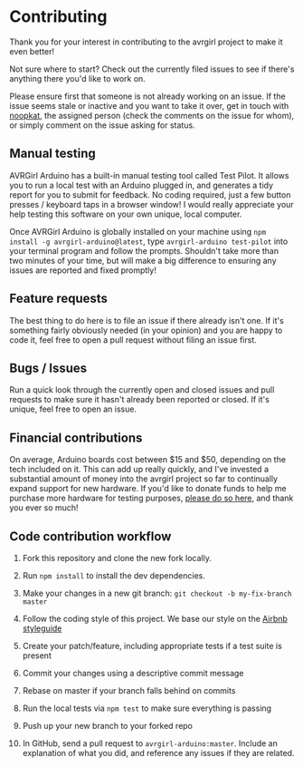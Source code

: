 # Contributing

Thank you for your interest in contributing to the avrgirl project to make it even better!

Not sure where to start? Check out the currently filed issues to see if there's anything there you'd like to work on.

Please ensure first that someone is not already working on an issue. If the issue seems stale or inactive and you want to take it over, get in touch with [noopkat](http://github.com/noopkat), the assigned person (check the comments on the issue for whom), or simply comment on the issue asking for status.

## Manual testing

AVRGirl Arduino has a built-in manual testing tool called Test Pilot. It allows you to run a local test with an Arduino plugged in, and generates a tidy report for you to submit for feedback. No  coding required, just a few button presses / keyboard taps in a browser window! I would really appreciate your help testing this software on your own unique, local computer.

Once AVRGirl Arduino is globally installed on your machine using `npm install -g avrgirl-arduino@latest`, type `avrgirl-arduino test-pilot` into your terminal program and follow the prompts. Shouldn't take more than two minutes of your time, but will make a big difference to ensuring any issues are reported and fixed promptly!

## Feature requests

The best thing to do here is to file an issue if there already isn't one. If it's something fairly obviously needed (in your opinion) and you are happy to code it, feel free to open a pull request without filing an issue first.

## Bugs / Issues

Run a quick look through the currently open and closed issues and pull requests to make sure it hasn't already been reported or closed. If it's unique, feel free to open an issue.

## Financial contributions

On average, Arduino boards cost between $15 and $50, depending on the tech included on it. This can add up really quickly, and I've invested a substantial amount of money into the avrgirl project so far to continually expand support for new hardware. If you'd like to donate funds to help me purchase more hardware for testing purposes, [please do so here](https://www.paypal.me/noopkat), and thank you ever so much!

## Code contribution workflow

1. Fork this repository and clone the new fork locally.

2. Run `npm install` to install the dev dependencies.

3. Make your changes in a new git branch: `git checkout -b my-fix-branch master`

4. Follow the coding style of this project. We base our style on the [Airbnb styleguide](https://github.com/airbnb/javascript)

5. Create your patch/feature, including appropriate tests if a test suite is present

6. Commit your changes using a descriptive commit message

7. Rebase on master if your branch falls behind on commits

8. Run the local tests via `npm test` to make sure everything is passing

9. Push up your new branch to your forked repo

10. In GitHub, send a pull request to `avrgirl-arduino:master`. Include an explanation of what you did, and reference any issues if they are related.
